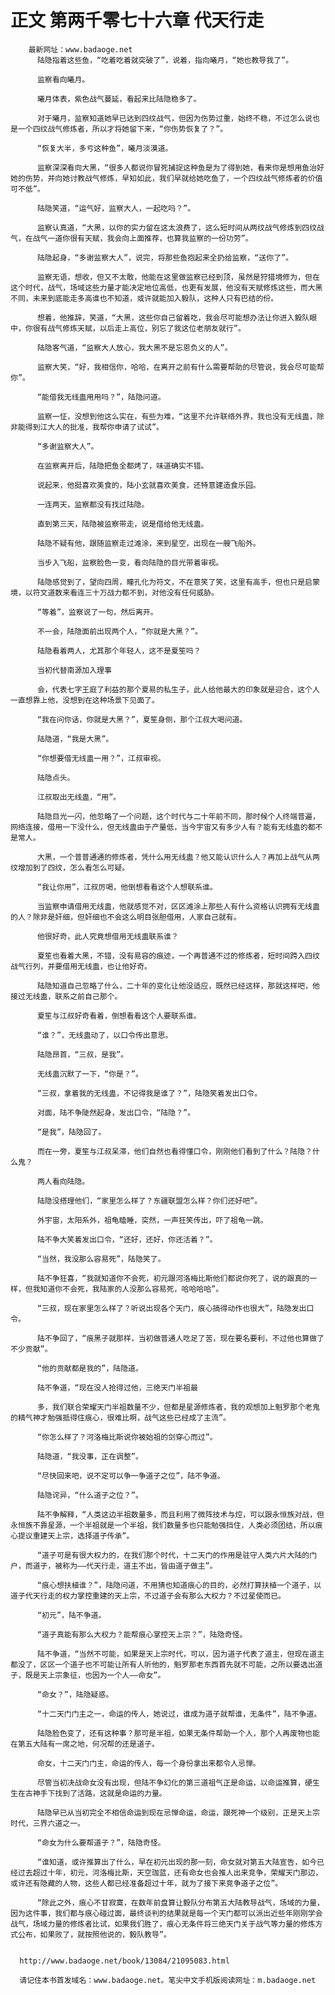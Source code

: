 # 正文 第两千零七十六章 代天行走
        最新网址：www.badaoge.net
          陆隐指着这些鱼，“吃着吃着就突破了”，说着，指向曦月，“她也教导我了”。
      
          监察看向曦月。
      
          曦月体表，紫色战气蔓延，看起来比陆隐稳多了。
      
          对于曦月，监察知道她早已达到四纹战气，但因为伤势过重，始终不稳，不过怎么说也是一个四纹战气修炼者，所以才将她留下来，“你伤势恢复了？”。
      
          “恢复大半，多亏这种鱼”，曦月淡漠道。
      
          监察深深看向大黑，“很多人都说你冒死捕捉这种鱼是为了得到她，看来你是想用鱼治好她的伤势，并向她讨教战气修炼，早知如此，我们早就给她吃鱼了，一个四纹战气修炼者的价值可不低”。
      
          陆隐笑道，“运气好，监察大人，一起吃吗？”。
      
          监察认真道，“大黑，以你的实力留在这太浪费了，这么短时间从两纹战气修炼到四纹战气，在战气一道你很有天赋，我会向上面推荐，也算我监察的一份功劳”。
      
          陆隐起身，“多谢监察大人”，说完，将那些鱼抱起来全扔给监察，“送你了”。
      
          监察无语，想收，但又不太敢，他能在这里做监察已经到顶，虽然是狩猎境修为，但在这个时代，战气，场域这些力量才能决定地位高低，也更有发展，他没有天赋修炼这些，而大黑不同，未来到底能走多高谁也不知道，或许就能加入毅队，这种人只有巴结的份。
      
          想着，他推辞，笑道，“大黑，这些你自己留着吃，我会尽可能想办法让你进入毅队眼中，你很有战气修炼天赋，以后走上高位，别忘了我这位老朋友就行”。
      
          陆隐客气道，“监察大人放心，我大黑不是忘恩负义的人”。
      
          监察大笑，“好，我相信你，哈哈，在离开之前有什么需要帮助的尽管说，我会尽可能帮你”。
      
          “能借我无线蛊用用吗？”，陆隐问道。
      
          监察一怔，没想到他这么实在，有些为难，“这里不允许联络外界，我也没有无线蛊，除非能得到江大人的批准，我帮你申请了试试”。
      
          “多谢监察大人”。
      
          在监察离开后，陆隐把鱼全都烤了，味道确实不错。
      
          说起来，他挺喜欢美食的，陆小玄就喜欢美食，还特意建造食乐园。
      
          一连两天，监察都没有找过陆隐。
      
          直到第三天，陆隐被监察带走，说是借给他无线蛊。
      
          陆隐不疑有他，跟随监察走过滩涂，来到星空，出现在一艘飞船外。
      
          当步入飞船，监察脸色一变，看向陆隐的目光带着审视。
      
          陆隐感觉到了，望向四周，瞳孔化为符文，不在意笑了笑，这里有高手，但也只是启蒙境，以符文道数来看连三十万战力都不到，对他没有任何威胁。
      
          “等着”，监察说了一句，然后离开。
      
          不一会，陆隐面前出现两个人，“你就是大黑？”。
      
          陆隐看着两人，尤其那个年轻人，这不是夏笙吗？
      
          当初代替南源加入理事
      
          会，代表七字王庭了利益的那个夏易的私生子，此人给他最大的印象就是迎合，这个人一直想靠上他，没想到在这种场景下见面了。
      
          “我在问你话，你就是大黑？”，夏笙身侧，那个江叔大喝问道。
      
          陆隐道，“我是大黑”。
      
          “你想要借无线蛊一用？”，江叔审视。
      
          陆隐点头。
      
          江叔取出无线蛊，“用”。
      
          陆隐目光一闪，他忽略了一个问题，这个时代与二十年前不同，那时候个人终端普遍，网络连接，借用一下没什么，但无线蛊由于产量低，当今宇宙又有多少人有？能有无线蛊的都不是常人。
      
          大黑，一个普普通通的修炼者，凭什么用无线蛊？他又能认识什么人？再加上战气从两纹增加到了四纹，怎么看怎么可疑。
      
          “我让你用”，江叔厉喝，他倒想看看这个人想联系谁。
      
          当监察申请借用无线蛊，他就感觉不对，区区滩涂上那些人有什么资格认识拥有无线蛊的人？除非是奸细，但奸细也不会这么明目张胆借用，人家自己就有。
      
          他很好奇，此人究竟想借用无线蛊联系谁？
      
          夏笙也看着大黑，不错，没有易容的痕迹，一个再普通不过的修炼者，短时间跨入四纹战气行列，并要借用无线蛊，也让他好奇。
      
          陆隐知道自己忽略了什么，二十年的变化让他没适应，既然已经这样，那就这样吧，他接过无线蛊，联系之前自己那个。
      
          夏笙与江叔好奇看着，倒想看看这个人要联系谁。
      
          “谁？”，无线蛊动了，以口令传出意思。
      
          陆隐昂首，“三叔，是我”。
      
          无线蛊沉默了一下，“你是？”。
      
          “三叔，拿着我的无线蛊，不记得我是谁了？”，陆隐笑着发出口令。
      
          对面，陆不争陡然起身，发出口令，“陆隐？”。
      
          “是我”，陆隐回了。
      
          而在一旁，夏笙与江叔呆滞，他们自然也看得懂口令，刚刚他们看到了什么？陆隐？什么鬼？
      
          两人看向陆隐。
      
          陆隐没搭理他们，“家里怎么样了？东疆联盟怎么样？你们还好吧”。
      
          外宇宙，太阳系外，祖龟瞌睡，突然，一声狂笑传出，吓了祖龟一跳。
      
          陆不争大笑着发出口令，“还好，还好，你还活着？”。
      
          “当然，我没那么容易死”，陆隐笑了。
      
          陆不争狂喜，“我就知道你不会死，初元跟河洛梅比斯他们都说你死了，说的跟真的一样，但我知道你不会死，我陆家的人没那么容易死，哈哈哈哈”。
      
          “三叔，现在家里怎么样了？听说出现各个天门，痕心搞得动作也很大”，陆隐发出口令。
      
          陆不争回了，“痕黑子就那样，当初做普通人吃足了苦，现在要名要利，不过他也算做了不少贡献”。
      
          “他的贡献都是我的”，陆隐道。
      
          陆不争道，“现在没人抢得过他，三绝天门半祖最
      
          多，我们联合荣耀天门半祖数量不少，但都是星源修炼者，我的观想加上魁罗那个老鬼的精气神才勉强抵得住痕心，很难比啊，战气这些已经成了主流”。
      
          “你怎么样了？河洛梅比斯说你被始祖的剑穿心而过”。
      
          陆隐道，“我没事，正在调整”。
      
          “尽快回来吧，说不定可以争一争道子之位”，陆不争道。
      
          陆隐诧异，“什么道子之位？”。
      
          陆不争解释，“人类这边半祖数量多，而且利用了微阵技术与焢，可以跟永恒族对战，但永恒族不靠星源，一个半祖就是一个半祖，我们数量多也只能勉强挡住，人类必须团结，所以痕心提议重建天上宗，选择道子传承”。
      
          “道子可是有很大权力的，在我们那个时代，十二天门的作用是驻守人类六片大陆的门户，而道子，被称为——代天行走，道主不出，皆由道子做主”。
      
          “痕心想扶植谁？”，陆隐问道，不用猜也知道痕心的目的，必然打算扶植一个道子，以道子代天行走的权力掌控重建的天上宗，不过道子会有那么大权力？不过星使而已。
      
          “初元”，陆不争道。
      
          “道子真能有那么大权力？能帮痕心掌控天上宗？”，陆隐奇怪。
      
          陆不争道，“当然不可能，如果是天上宗时代，可以，因为道子代表了道主，但现在道主都没了，区区一个道子也不可能让所有人听他的，魁罗那老东西首先就不可能，之所以要选出道子，既是天上宗象征，也因为一个人——命女”。
      
          “命女？”，陆隐疑惑。
      
          “十二天门门主之一，命运的传人，她说过，谁成为道子就帮谁，无条件”，陆不争道。
      
          陆隐脸色变了，还有这种事？那可是半祖，如果无条件帮助一个人，那个人再废物也能在第五大陆有一席之地，何况帮的还是道子。
      
          命女，十二天门门主，命运的传人，每一个身份拿出来都令人忌惮。
      
          尽管当初决战命女没有出现，但陆不争幻化的第三道祖气正是命运，以命运推算，硬生生在古神手下找到了活路，这就是命运的力量。
      
          陆隐早已从当初完全不相信命运到现在忌惮命运，命运，跟死神一个级别，正是天上宗时代，三界六道之一。
      
          “命女为什么要帮道子？”，陆隐奇怪。
      
          “谁知道，或许推算出了什么，早在初元出现的那一刻，命女就对第五大陆宣告，如今已经过去超过十年，初元，河洛梅比斯，天空珈蓝，还有命女也会推人出来竞争，荣耀天门那边，或许还有隐藏的人物，这些人都已经准备超过十年，就为了接下来竞争道子之位”。
      
          “除此之外，痕心不甘寂寞，在数年前盘算让毅队分布第五大陆教导战气，场域的力量，因为这件事，我们都与痕心碰过面，最终谈判的结果就是每一个天门都可以派出近些年刚刚学会战气，场域力量的修炼者比试，如果我们胜了，痕心无条件将三绝天门关于战气等力量的修炼方式公布，如果败了，就按照他说的，毅队教导”。
      
      
      http://www.badaoge.net/book/13084/21095083.html
      
      请记住本书首发域名：www.badaoge.net。笔尖中文手机版阅读网址：m.badaoge.net
